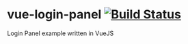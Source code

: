 # vue-login-panel [![Build Status](https://travis-ci.org/jeremenichelli/vue-login-panel.svg?branch=master)](https://travis-ci.org/jeremenichelli/vue-login-panel)

Login Panel example written in VueJS
